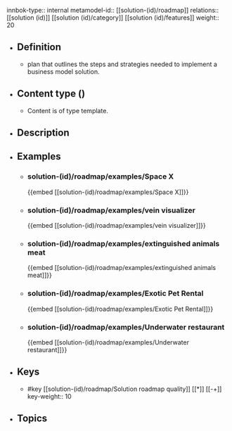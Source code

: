 innbok-type:: internal
metamodel-id:: [[solution-(id)/roadmap]]
relations:: [[solution (id)]] [[solution (id)/category]] [[solution (id)/features]]
weight:: 20

- ## Definition
  - plan that outlines the steps and strategies needed to implement a business model solution.
- ## Content type ()
  - Content is of type template.
  
- ## Description
- ## Examples
  - ### solution-(id)/roadmap/examples/Space X
    {{embed [[solution-(id)/roadmap/examples/Space X]]}}
  - ### solution-(id)/roadmap/examples/vein visualizer
    {{embed [[solution-(id)/roadmap/examples/vein visualizer]]}}
  - ### solution-(id)/roadmap/examples/extinguished animals meat
    {{embed [[solution-(id)/roadmap/examples/extinguished animals meat]]}}
  - ### solution-(id)/roadmap/examples/Exotic Pet Rental
    {{embed [[solution-(id)/roadmap/examples/Exotic Pet Rental]]}}
  - ### solution-(id)/roadmap/examples/Underwater restaurant
    {{embed [[solution-(id)/roadmap/examples/Underwater restaurant]]}}
  
- ## Keys
  - #key [[solution-(id)/roadmap/Solution roadmap quality]] [[*]] [[-+]]
    key-weight:: 10
- ## Topics
  


